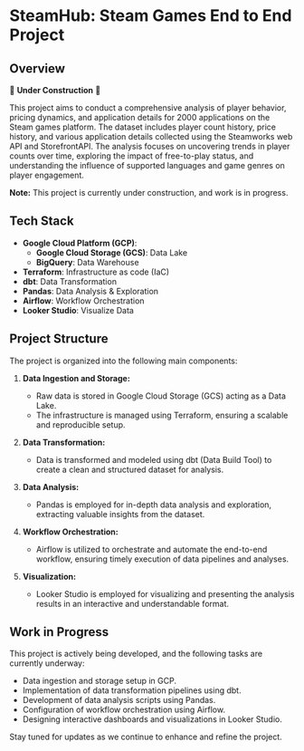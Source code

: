 # SteamHub: Steam Games End to End Project

## Overview

🚧 **Under Construction** 🚧

This project aims to conduct a comprehensive analysis of player behavior, pricing dynamics, and application details for 2000 applications on the Steam games platform. The dataset includes player count history, price history, and various application details collected using the Steamworks web API and StorefrontAPI. The analysis focuses on uncovering trends in player counts over time, exploring the impact of free-to-play status, and understanding the influence of supported languages and game genres on player engagement.

**Note:** This project is currently under construction, and work is in progress.

## Tech Stack

- **Google Cloud Platform (GCP)**:
    - **Google Cloud Storage (GCS)**: Data Lake
    - **BigQuery**: Data Warehouse
- **Terraform**: Infrastructure as code (IaC)
- **dbt**: Data Transformation
- **Pandas**: Data Analysis & Exploration
- **Airflow**: Workflow Orchestration
- **Looker Studio**: Visualize Data

## Project Structure

The project is organized into the following main components:

1. **Data Ingestion and Storage:**
   - Raw data is stored in Google Cloud Storage (GCS) acting as a Data Lake.
   - The infrastructure is managed using Terraform, ensuring a scalable and reproducible setup.

2. **Data Transformation:**
   - Data is transformed and modeled using dbt (Data Build Tool) to create a clean and structured dataset for analysis.

3. **Data Analysis:**
   - Pandas is employed for in-depth data analysis and exploration, extracting valuable insights from the dataset.

4. **Workflow Orchestration:**
   - Airflow is utilized to orchestrate and automate the end-to-end workflow, ensuring timely execution of data pipelines and analyses.

5. **Visualization:**
   - Looker Studio is employed for visualizing and presenting the analysis results in an interactive and understandable format.

## Work in Progress

This project is actively being developed, and the following tasks are currently underway:

- Data ingestion and storage setup in GCP.
- Implementation of data transformation pipelines using dbt.
- Development of data analysis scripts using Pandas.
- Configuration of workflow orchestration using Airflow.
- Designing interactive dashboards and visualizations in Looker Studio.

Stay tuned for updates as we continue to enhance and refine the project.

